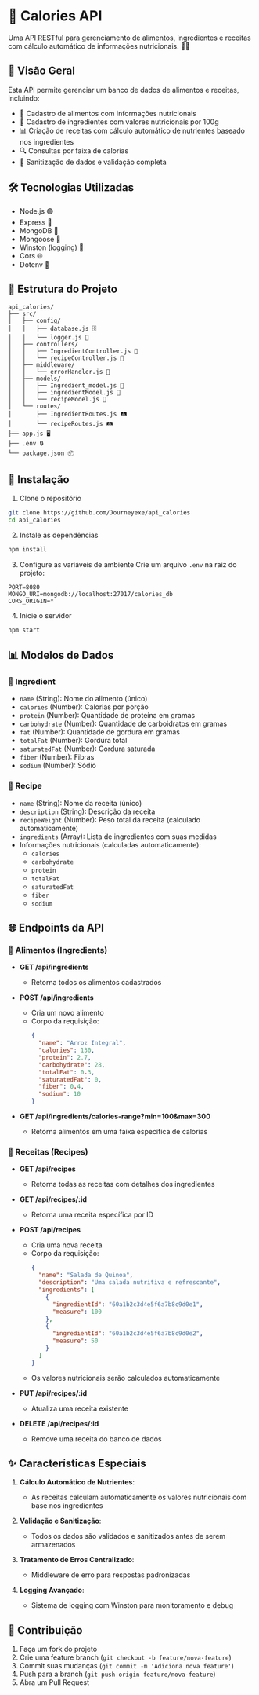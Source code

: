 # 🍏 Calories API

Uma API RESTful para gerenciamento de alimentos, ingredientes e receitas com cálculo automático de informações nutricionais. 🥗🍳

## 🌟 Visão Geral

Esta API permite gerenciar um banco de dados de alimentos e receitas, incluindo:
- 📝 Cadastro de alimentos com informações nutricionais
- 🥄 Cadastro de ingredientes com valores nutricionais por 100g
- 📊 Criação de receitas com cálculo automático de nutrientes baseado nos ingredientes
- 🔍 Consultas por faixa de calorias
- 🧼 Sanitização de dados e validação completa

## 🛠️ Tecnologias Utilizadas

- Node.js 🟢
- Express 🚀
- MongoDB 🍃
- Mongoose 🦡
- Winston (logging) 📜
- Cors 🌐
- Dotenv 🔧

## 📂 Estrutura do Projeto

```
api_calories/
├── src/
│   ├── config/
│   │   ├── database.js 🗄️
│   │   └── logger.js 📝
│   ├── controllers/
│   │   ├── IngredientController.js 🍎
│   │   └── recipeController.js 🍲
│   ├── middleware/
│   │   └── errorHandler.js 🚨
│   ├── models/
│   │   ├── Ingredient_model.js 🍏
│   │   ├── ingredientModel.js 🧂
│   │   └── recipeModel.js 📄
│   └── routes/
│       ├── IngredientRoutes.js 🛤️
│       └── recipeRoutes.js 🛤️
├── app.js 🖥️
├── .env 🔒
└── package.json 📦
```

## 🚀 Instalação

1. Clone o repositório
```bash
git clone https://github.com/Journeyexe/api_calories
cd api_calories
```

2. Instale as dependências
```bash
npm install
```

3. Configure as variáveis de ambiente
Crie um arquivo `.env` na raiz do projeto:
```
PORT=8080
MONGO_URI=mongodb://localhost:27017/calories_db
CORS_ORIGIN=*
```

4. Inicie o servidor
```bash
npm start
```

## 📊 Modelos de Dados

### 🍎 Ingredient
- `name` (String): Nome do alimento (único)
- `calories` (Number): Calorias por porção
- `protein` (Number): Quantidade de proteína em gramas
- `carbohydrate` (Number): Quantidade de carboidratos em gramas
- `fat` (Number): Quantidade de gordura em gramas
- `totalFat` (Number): Gordura total
- `saturatedFat` (Number): Gordura saturada
- `fiber` (Number): Fibras
- `sodium` (Number): Sódio

### 📄 Recipe
- `name` (String): Nome da receita (único)
- `description` (String): Descrição da receita
- `recipeWeight` (Number): Peso total da receita (calculado automaticamente)
- `ingredients` (Array): Lista de ingredientes com suas medidas
- Informações nutricionais (calculadas automaticamente):
  - `calories`
  - `carbohydrate`
  - `protein`
  - `totalFat`
  - `saturatedFat`
  - `fiber`
  - `sodium`

## 🌐 Endpoints da API

### 🍎 Alimentos (Ingredients)

- **GET /api/ingredients**
  - Retorna todos os alimentos cadastrados

- **POST /api/ingredients**
  - Cria um novo alimento
  - Corpo da requisição:
    ```json
    {
      "name": "Arroz Integral",
      "calories": 130,
      "protein": 2.7,
      "carbohydrate": 28,
      "totalFat": 0.3,
      "saturatedFat": 0,
      "fiber": 0.4,
      "sodium": 10
    }
    ```

- **GET /api/ingredients/calories-range?min=100&max=300**
  - Retorna alimentos em uma faixa específica de calorias

### 📄 Receitas (Recipes)

- **GET /api/recipes**
  - Retorna todas as receitas com detalhes dos ingredientes

- **GET /api/recipes/:id**
  - Retorna uma receita específica por ID

- **POST /api/recipes**
  - Cria uma nova receita
  - Corpo da requisição:
    ```json
    {
      "name": "Salada de Quinoa",
      "description": "Uma salada nutritiva e refrescante",
      "ingredients": [
        {
          "ingredientId": "60a1b2c3d4e5f6a7b8c9d0e1",
          "measure": 100
        },
        {
          "ingredientId": "60a1b2c3d4e5f6a7b8c9d0e2",
          "measure": 50
        }
      ]
    }
    ```
  - Os valores nutricionais serão calculados automaticamente

- **PUT /api/recipes/:id**
  - Atualiza uma receita existente

- **DELETE /api/recipes/:id**
  - Remove uma receita do banco de dados

## ✨ Características Especiais

1. **Cálculo Automático de Nutrientes**:
   - As receitas calculam automaticamente os valores nutricionais com base nos ingredientes

2. **Validação e Sanitização**:
   - Todos os dados são validados e sanitizados antes de serem armazenados

3. **Tratamento de Erros Centralizado**:
   - Middleware de erro para respostas padronizadas

4. **Logging Avançado**:
   - Sistema de logging com Winston para monitoramento e debug


## 🤝 Contribuição

1. Faça um fork do projeto
2. Crie uma feature branch (`git checkout -b feature/nova-feature`)
3. Commit suas mudanças (`git commit -m 'Adiciona nova feature'`)
4. Push para a branch (`git push origin feature/nova-feature`)
5. Abra um Pull Request
